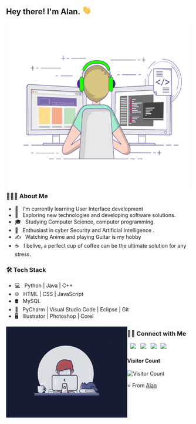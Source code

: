 <h2> Hey there! I'm Alan. <img src="https://github.com/hgthaii/hgthaii/blob/main/Hi.gif" width="25"></h2>
<img align="right" alt="GIF" src="https://github.com/hgthaii/hgthaii/blob/main/gif3.gif" width="500" height="460"/>

<h3> 👨🏻‍💻 About Me </h3>

- 🔭 &nbsp; I'm currently learning User Interface development
- 🤔 &nbsp; Exploring new technologies and developing software solutions.
- 🎓 &nbsp; Studying Computer Science, computer programming.
- 🌱 &nbsp; Enthusiast in cyber Security and Artificial Intelligence .
- ✍️ &nbsp; Watching Anime and playing Guitar is my hobby
- ☕ &nbsp; I belive, a perfect cup of coffee can be the ultimate solution for any stress. 

<h3>🛠 Tech Stack</h3>

- 💻 &nbsp; Python | Java | C++  
- 🌐 &nbsp; HTML | CSS | JavaScript
- 🛢 &nbsp; MySQL
- 🔧 &nbsp; PyCharm | Visual Studio Code | Eclipse | Git
- 🖥 &nbsp; Illustrator | Photoshop | Corel

<img align="left" alt="GIF2" src="https://github.com/hgthaii/hgthaii/blob/main/gif2.gif.gif" width="330"/>
<!-- <img align="right" alt="GIF3" src="https://github.com/hgthaii/hgthaii/blob/main/text.gif" width="420"/> -->


<h3> 🤝🏻 Connect with Me </h3>

<p align="justify">
&nbsp; <a href="https://fb.com/hgthaii" target="_blank" rel="noopener noreferrer"><img src="https://img.icons8.com/fluency/48/000000/facebook.png" width="50"/></a>  
&nbsp; <a href="https://www.instagram.com/_hgthaii" target="_blank" rel="noopener noreferrer"><img src="https://img.icons8.com/fluency/48/000000/instagram-new.png" width="50" /></a>  
&nbsp; <a href="https://www.linkedin.com/in/ho%C3%A0ng-th%C3%A1i-079050202" target="_blank" rel="noopener noreferrer"><img src="https://img.icons8.com/fluency/48/000000/linkedin.png" width="50" /></a>
&nbsp; <a href="mailto:hoangthai.txt@gmail.com" target="_blank" rel="noopener noreferrer"><img src="https://img.icons8.com/fluency/48/000000/gmail.png"  width="50" /></a>
</p>

#### **Visitor Count**
 ![Visitor Count](https://profile-counter.glitch.me/{hgthaii}/count.svg)
 
 ⭐️ From [Alan](https://github.com/hgthaii)
